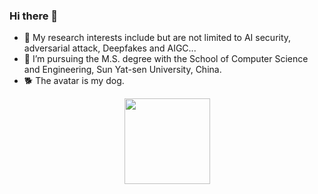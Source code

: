 ### Hi there 👋

- 🔭 My research interests include but are not limited to AI security, adversarial attack, Deepfakes and AIGC...
- 🌱 I’m pursuing the M.S. degree with the School of Computer Science and Engineering, Sun Yat-sen University, China.
- 🐕 The avatar is my dog.

<div align="center"> <img height="137px" src="https://github-readme-stats.vercel.app/api?username=ZOMIN28&hide_title=true&show_icons=true&theme=dark" /> </div>
